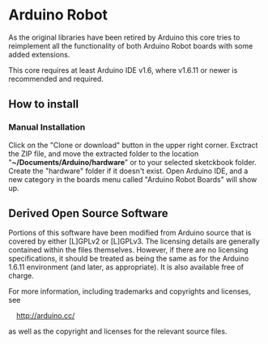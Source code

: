 # Arduino Robot
As the original libraries have been retired by Arduino this core tries to
reimplement all the functionality of both Arduino Robot boards with some added
extensions.

This core requires at least Arduino IDE v1.6, where v1.6.11 or newer is
recommended and required.

## How to install
<!---
### Boards Manager Installation
This installation method requires Arduino IDE version 1.6.11 or greater.
* Open the Arduino IDE.
* Open the **File > Preferences** menu item.
* Enter the following URL in **Additional Boards Manager URLs**:
`https://j54n1n.github.io/arduinorobot/package_j54n1n_arduinorobot_index.json`
* Open the **Tools > Board > Boards Manager...** menu item.
* Wait for the platform indexes to finish downloading.
* Scroll down until you see the **Arduino Robot Boards** entry and click on it.
* Click **Install**.
* After installation is complete close the **Boards Manager** window.
--->
### Manual Installation
Click on the "Clone or download" button in the upper right corner. Exctract the
ZIP file, and move the extracted folder to the location
"**~/Documents/Arduino/hardware**" or to your selected sketckbook folder. Create
the "hardware" folder if it doesn't exist. Open Arduino IDE, and a new category
in the boards menu called "Arduino Robot Boards" will show up.

## Derived Open Source Software
Portions of this software have been modified from Arduino source that is
covered by either [L]GPLv2 or [L]GPLv3.  The licensing details are generally
contained within the files themselves.  However, if there are no licensing
specifications, it should be treated as being the same as for the Arduino 1.6.11
environment (and later, as appropriate). It is also available free of charge.

For more information, including trademarks and copyrights and licenses, see

&nbsp;&nbsp;&nbsp;&nbsp;http://arduino.cc/

as well as the copyright and licenses for the relevant source files.